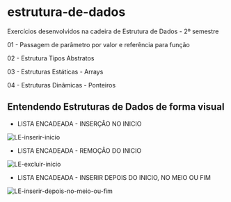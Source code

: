 # estrutura-de-dados
Exercícios desenvolvidos na cadeira de Estrutura de Dados - 2º semestre

<p>01 - Passagem de parâmetro por valor e referência para função</p>
<p>02 - Estrutura Tipos Abstratos</p>
<p>03 - Estruturas Estáticas - Arrays</p>
<p>04 - Estruturas Dinâmicas - Ponteiros</p>

<h2>Entendendo Estruturas de Dados de forma visual</h2>

* LISTA ENCADEADA - INSERÇÃO NO INICIO


![LE-inserir-inicio](https://user-images.githubusercontent.com/62727932/168450984-9737c4ed-0868-4f8d-a8b1-4983a053a889.gif)

* LISTA ENCADEADA - REMOÇÃO DO INICIO


![LE-excluir-inicio](https://user-images.githubusercontent.com/62727932/168488516-2583055e-1b6b-493d-b6aa-5f01dcb004e0.gif)

* LISTA ENCADEADA - INSERIR DEPOIS DO INICIO, NO MEIO OU FIM


![LE-inserir-depois-no-meio-ou-fim](https://user-images.githubusercontent.com/62727932/168495357-3b8600e3-df5e-4f82-93c3-34184a390542.gif)
